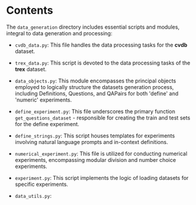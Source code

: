 # Contents

The `data_generation` directory includes essential scripts and modules, integral to data generation and processing:

- `cvdb_data.py`: This file handles the data processing tasks for the **cvdb** dataset.

- `trex_data.py`: This script is devoted to the data processing tasks of the **trex** dataset.

- `data_objects.py`: This module encompasses the principal objects employed to logically structure the datasets generation process, including Definitions, Questions, and QAPairs for both 'define' and 'numeric' experiments.

- `define_experiment.py`: This file underscores the primary function `get_questions_dataset` - responsible for creating the train and test sets for the define experiment.

- `define_strings.py`: This script houses templates for experiments involving natural language prompts and in-context definitions.

- `numerical_experiment.py`: This file is utilized for conducting numerical experiments, encompassing modular division and number choice experiments.

- `experiment.py`: This script implements the logic of loading datasets for specific experiments.

- `data_utils.py`: 